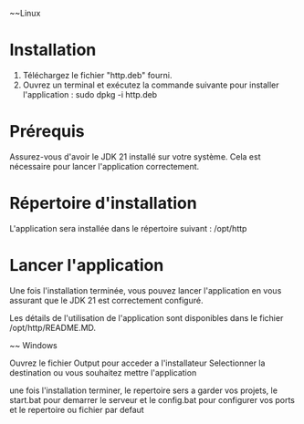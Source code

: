 ~~Linux
# Installation

1. Téléchargez le fichier "http.deb" fourni.
2. Ouvrez un terminal et exécutez la commande suivante pour installer l'application :
   sudo dpkg -i http.deb

# Prérequis

Assurez-vous d'avoir le JDK 21 installé sur votre système. Cela est nécessaire pour lancer l'application correctement.

# Répertoire d'installation

L'application sera installée dans le répertoire suivant : 
/opt/http

# Lancer l'application

Une fois l'installation terminée, vous pouvez lancer l'application en vous assurant que le JDK 21 est correctement configuré.

Les détails de l'utilisation de l'application sont disponibles dans le fichier /opt/http/README.MD.

~~ Windows

Ouvrez le fichier Output pour acceder a l'installateur
Selectionner la destination ou vous souhaitez mettre l'application

une fois l'installation terminer, le repertoire sers a garder vos projets, le start.bat pour demarrer le serveur et le config.bat pour configurer vos ports et le repertoire ou fichier par defaut
